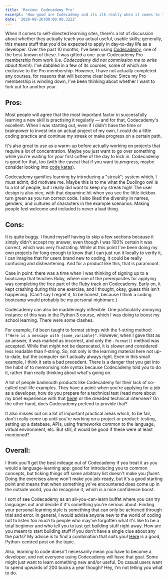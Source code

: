 ```yaml
---
title: 'Review: Codecademy Pro'
excerpt: 'How good are Codecademy and its ilk really when it comes to teaching yourself to code?'
date: '2020-08-26T00:00:00.322Z'
---
```


When it comes to self-directed learning sites, there's a lot of discussion about whether they actually teach you actual useful, usable skills; generally, this means stuff that you'd be expected to apply in day-to-day life as a developer. Over the past 10 months, I've been using <a href="http://codecademy.com/">Codecademy</a>, one of the best-known of these. I was gifted a one-year Codecademy Pro membership from work (<i>i.e. Codecademy did not commission me to write about them!</i>). I've dabbled in a few of its courses, some of which are exclusive to the Pro membership. However, I have not actually completed any courses, for reasons that will become clear below. Since my Pro membership is winding down, I've been thinking about whether I want to fork out for another year.

## Pros:

Most people will agree that the most important factor in successfully learning a new skill is practising it regularly — and for that, Codecademy's excellent. When I was starting out, even if I didn't have the time or brainpower to invest into an actual project of my own, I could do a little coding practice and continue my streak or make progress on a certain path.

It's also great to use as a warm-up before actually working on projects that require a lot of concentration. Maybe you just want to go over something while you're waiting for your first coffee of the day to kick in. Codecademy is good for that, too (with the caveat that if you want to <i>progress</i>, maybe consider looking into <a href="https://www.codewars.com/dashboard">code katas</a>).

Codecademy gamifies learning by introducing a "streak"; system which, I must admit, did motivate me. Maybe this is to me what the Duolingo owl is to a lot of people, but I really did want to keep my streak high! The user design is also nice, with that dopamine hit when you see the little tickbox turn green as you run correct code. I also liked the diversity in names, genders, and cultures of characters in the example scenarios. Making people feel welcome and included is never a bad thing.

## Cons:

It is quite buggy. I found myself having to skip a few sections because it simply didn't accept my answer, even though I was 100% certain it was correct, which was very frustrating. While at this point I've been doing my own projects for long enough to know that I can just run it locally to verify it, I can imagine that for users brand new to coding, it could be really confusing and disheartening. And for a product like this, that is paramount.

Case in point: there was a time when I was thinking of signing up to a bootcamp that teaches Ruby, where one of the prerequisites for applying was completing the free part of the Ruby track on Codecademy. Early on, it kept crashing during this one exercise, and I thought, okay, guess this isn't happening. (Can't say I regret it, to be honest, because I think a coding bootcamp would probably be my personal nightmare.)

Codecademy can also be maddeningly inflexible. One particularly annoying instance of this was in the Python 3 course, which I was doing to boost my school learning. There were some clashes.

For example, I'd been taught to format strings with the f-string method: `f"Here is a message with {some_variable}"`. However, when I gave that as an answer, it was marked as incorrect, and only the `.format()` method was accepted. While that might not be deprecated, it is slower and considered less readable than f-string. So, not only is the learning material here not up-to-date, but the computer isn't actually always right. Even in this small example, I think it sets a bad precedent. There is a danger that you get into the habit of to memorising rote syntax because Codecademy told you to do it, rather than really thinking about what's going on.

A lot of people badmouth products like Codecademy for their lack of so-called real-life examples. They have a point: when you're applying for a job as a developer, how do you prepare for a technical test (read more about my brief experience with that <a href="https://rosederwelt.com/applying-my-first-dev-job/">here</a>) or the dreaded technical interview? On the other hand, does Codecademy pretend to provide that?

It also misses out on a lot of important practical areas which, to be fair, don't really come up until you're working on a project or product: testing, setting up a database, APIs, using frameworks common to the language, virtual environment, etc. But still, it would be good if these were at least mentioned?

## Overall:

I think you'll get the best mileage out of Codecademy if you treat it as you would a language-learning app: good for introducing you to common concepts, but ticking things off some arbitrary list doesn't make you <i>fluent</i>. Doing the exercises alone won't make you job-ready, but it's a good starting point and means that when something yo've encountered does come up in the outside world, you <i>do</i> recognise it, which is a nice confidence boost.

I sort of see Codecademy as an all-you-can-learn buffet where you can try languages out and decide if it's something you're serious about. Finding your personal learning style is something that can only be achieved through trial and error. In general, I would advise anyone new to the world of coding not to listen <i>too much</i> to people who may've forgotten what it's like to be a total beginner and who tell you to just get building stuff right away. How are you meant to start building stuff if you don't have a single clue about any the parts? My advice is to find a combination that suits you! <a href="https://dataleum.com/learningpython/">Here</a> is a good, Python-centred post on the topic.

Also, learning to code doesn't necessarily mean you have to become a developer, and not everyone using Codecademy will have that goal. Some might just want to learn something new and/or useful. Do casual users want to spend upwards of 200 bucks a year though? Hey, I'm not telling you what to do.